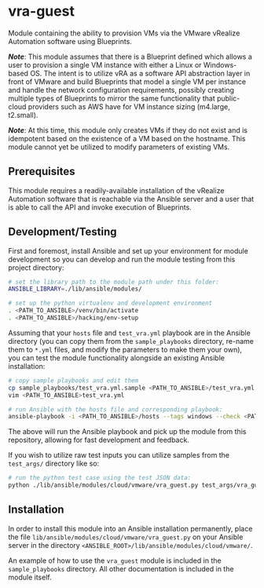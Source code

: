 # vra-guest

Module containing the ability to provision VMs via the VMware vRealize Automation software
using Blueprints.

***Note***: This module assumes that there is a Blueprint defined which allows a user to
provision a single VM instance with either a Linux or Windows-based OS. The intent is to
utilize vRA as a software API abstraction layer in front of VMware and build Blueprints that
model a single VM per instance and handle the network configuration requirements, possibly
creating multiple types of Blueprints to mirror the same functionality that public-cloud
providers such as AWS have for VM instance sizing (m4.large, t2.small).

***Note***: At this time, this module only creates VMs if they do not exist and is
idempotent based on the existence of a VM based on the hostname. This module cannot yet be
utilized to modify parameters of existing VMs.

## Prerequisites

This module requires a readily-available installation of the vRealize Automation software
that is reachable via the Ansible server and a user that is able to call the API and
invoke execution of Blueprints.

## Development/Testing

First and foremost, install Ansible and set up your environment for module development
so you can develop and run the module testing from this project directory:

```bash
# set the library path to the module path under this folder:
ANSIBLE_LIBRARY=./lib/ansible/modules/

# set up the python virtualenv and development environment
. <PATH_TO_ANSIBLE>/venv/bin/activate
. <PATH_TO_ANSIBLE>/hacking/env-setup
```

Assuming that your `hosts` file and `test_vra.yml` playbook are in the Ansible directory
(you can copy them from the `sample_playbooks` directory, re-name them to `*.yml` files,
and modify the parameters to make them your own), you can test the module functionality
alongside an existing Ansible installation:

```bash
# copy sample playbooks and edit them
cp sample_playbooks/test_vra.yml.sample <PATH_TO_ANSIBLE>/test_vra.yml
vim <PATH_TO_ANSIBLE>test_vra.yml

# run Ansible with the hosts file and corresponding playbook:
ansible-playbook -i <PATH_TO_ANSIBLE>/hosts --tags windows --check <PATH_TO_ANSIBLE>/test_vra.yml
```

The above will run the Ansible playbook and pick up the module from this repository, allowing
for fast development and feedback.

If you wish to utilize raw test inputs you can utilize samples from the `test_args/` directory
like so:

```bash
# run the python test case using the test JSON data:
python ./lib/ansible/modules/cloud/vmware/vra_guest.py test_args/vra_guest.json
```

## Installation

In order to install this module into an Ansible installation permanently, place the file
`lib/ansible/modules/cloud/vmware/vra_guest.py` on your Ansible server in the directory
`<ANSIBLE_ROOT>/lib/ansible/modules/cloud/vmware/`.

An example of how to use the `vra_guest` module is included in the `sample_playbooks`
directory. All other documentation is included in the module itself.
